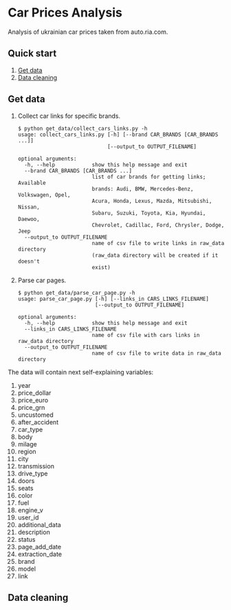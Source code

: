# Car Prices Analysis

Analysis of ukrainian car prices taken from auto.ria.com.

## Quick start

1. [Get data](#get-data)
2. [Data cleaning](#data-cleaning)

## Get data

1. Collect car links for specific brands.

	```
	$ python get_data/collect_cars_links.py -h
	usage: collect_cars_links.py [-h] [--brand CAR_BRANDS [CAR_BRANDS ...]]
	                             [--output_to OUTPUT_FILENAME]

	optional arguments:
	  -h, --help            show this help message and exit
	  --brand CAR_BRANDS [CAR_BRANDS ...]
	                        list of car brands for getting links; Available
	                        brands: Audi, BMW, Mercedes-Benz, Volkswagen, Opel,
	                        Acura, Honda, Lexus, Mazda, Mitsubishi, Nissan,
	                        Subaru, Suzuki, Toyota, Kia, Hyundai, Daewoo,
	                        Chevrolet, Cadillac, Ford, Chrysler, Dodge, Jeep
	  --output_to OUTPUT_FILENAME
	                        name of csv file to write links in raw_data directory
	                        (raw_data directory will be created if it doesn't
	                        exist)	
    ```

2. Parse car pages.

	```
	$ python get_data/parse_car_page.py -h
	usage: parse_car_page.py [-h] [--links_in CARS_LINKS_FILENAME]
	                         [--output_to OUTPUT_FILENAME]

	optional arguments:
	  -h, --help            show this help message and exit
	  --links_in CARS_LINKS_FILENAME
	                        name of csv file with cars links in raw_data directory
	  --output_to OUTPUT_FILENAME
	                        name of csv file to write data in raw_data directory
	```

The data will contain next self-explaining variables:

1. year
2. price_dollar
3. price_euro
4. price_grn
5. uncustomed
6. after_accident
7. car_type
8. body
9. milage
10. region
11. city
12. transmission
13. drive_type
14. doors
15. seats
16. color 
17. fuel
18. engine_v
19. user_id
20. additional_data
21. description
22. status
23. page_add_date
24. extraction_date
25. brand
26. model
27. link

## Data cleaning
